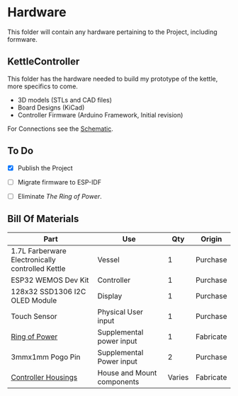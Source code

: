 # Hardware
This folder will contain any hardware pertaining to the Project, including formware.

## KettleController
This folder has the hardware needed to build my prototype of the kettle, more specifics to come.
- 3D models (STLs and CAD files)
- Board Designs (KiCad)
- Controller Firmware (Arduino Framework, Initial revision)

For Connections see the [Schematic](./KettleController/Controller_Schematic.pdf).

## To Do
- [x] Publish the Project
- [ ] Migrate firmware to ESP-IDF
- [ ] Eliminate _The Ring of Power_.


## Bill Of Materials

| Part   | Use | Qty | Origin |
|--------|-----|-----|--------|
| 1.7L Farberware Electronically controlled Kettle | Vessel | 1 | Purchase|
| ESP32 WEMOS Dev Kit            | Controller | 1 | Purchase |
| 128x32 SSD1306 I2C OLED Module | Display | 1 | Purchase |
| Touch Sensor | Physical User input | 1 | Purchase |
| [Ring of Power](./KettleController/The_Ring_of_Power) | Supplemental power input | 1 | Fabricate |
| 3mmx1mm Pogo Pin | Supplemental Power input | 2 | Purchase |
| [Controller Housings](./KettleController/3D_Models) | House and Mount components | Varies | Fabricate |
